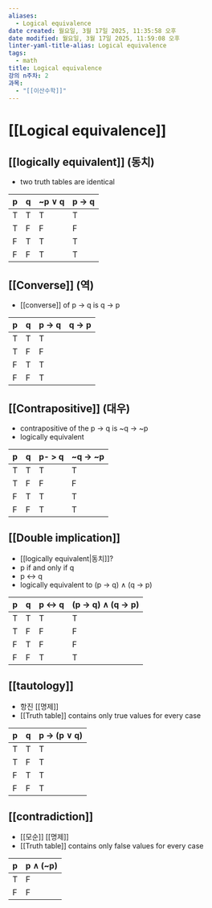 ```yaml
---
aliases:
  - Logical equivalence
date created: 월요일, 3월 17일 2025, 11:35:58 오후
date modified: 월요일, 3월 17일 2025, 11:59:08 오후
linter-yaml-title-alias: Logical equivalence
tags:
  - math
title: Logical equivalence
강의 n주차: 2
과목:
  - "[[이산수학]]"
---
```


# [[Logical equivalence]]

## [[logically equivalent]] (동치)

- two truth tables are identical

| p   | q   | ~p ∨ q | p -> q |
| --- | --- | ------ | ------ |
| T   | T   | T      | T      |
| T   | F   | F      | F      |
| F   | T   | T      | T      |
| F   | F   | T      | T      |

## [[Converse]] (역)

- [[converse]] of p -> q is q -> p

| p   | q   | p -> q | q -> p |
| --- | --- | ------ | ------ |
| T   | T   | T      |        |
| T   | F   | F      |        |
| F   | T   | T      |        |
| F   | F   | T      |        |

## [[Contrapositive]] (대우)

- contrapositive of the p -> q is ~q -> ~p
- logically equivalent

| p   | q   | p- > q | ~q -> ~p |
| --- | --- | ------ | -------- |
| T   | T   | T      | T        |
| T   | F   | F      | F        |
| F   | T   | T      | T        |
| F   | F   | T      | T        |

## [[Double implication]]

- [[logically equivalent|동치]]?
- p if and only if q
- p <-> q
- logically equivalent to (p -> q) ∧ (q -> p)

| p   | q   | p <-> q | (p -> q) ∧ (q -> p) |
| --- | --- | ------- | ------------------- |
| T   | T   | T       | T                   |
| T   | F   | F       | F                   |
| F   | T   | F       | F                   |
| F   | F   | T       | T                   |

## [[tautology]]

- 항진 [[명제]]
- [[Truth table]] contains only true values for every case

| p   | q   | p -> (p ∨ q) |
| --- | --- | ------------ |
| T   | T   | T            |
| T   | F   | T            |
| F   | T   | T            |
| F   | F   | T            |

## [[contradiction]]

- [[모순]] [[명제]]
- [[Truth table]] contains only false values for every case

| p   | p ∧ (~p) |
| --- | -------- |
| T   | F        |
| F   | F        |
